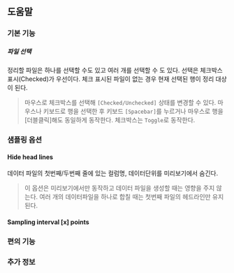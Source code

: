 ## 도움말

### 기본 기능

##### 파일 선택

정리할 파일은 하나를 선택할 수도 있고 여러 개를 선택할 수 도 있다. 선택은 체크박스 표시(Checked)가 우선이다. 체크 표시된 파일이 없는 경우 현재 선택된 행이 정리 대상이 된다.

> 마우스로 체크박스를 선택해 `[Checked/Unchecked]` 상태를 변경할 수 있다. 마우스나 키보드로 행을 선택한 후 키보드 `[Spacebar]`를 누르거나 마우스로 행을 [더블클릭]해도 동일하게 동작한다. 체크박스는 `Toggle`로 동작한다.



### 샘플링 옵션

#### Hide head lines

데이터 파일의 첫번째/두번째 줄에 있는 컬럼명, 데이터단위를 미리보기에서 숨긴다. 

> 이 옵션은 미리보기에서만 동작하고 데이터 파일을 생성할 때는 영향을 주지 않는다. 여러 개의 데이터파일을 하나로 합칠 때는 첫번째 파일의 헤드라인만 유지된다.

#### Sampling interval [x] points



### 편의 기능



### 추가 정보


